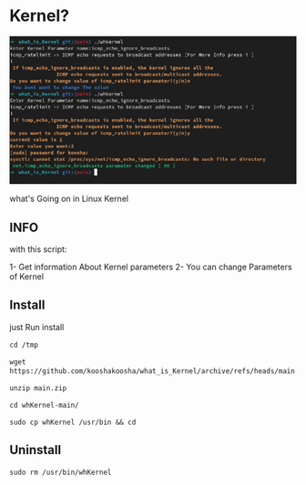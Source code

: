 # Kernel?

![whkernel](./whkernel.png "whkernel image")

what's Going on in Linux Kernel

## INFO

with this script:

1- Get information About Kernel parameters 
2- You can change Parameters of Kernel


## Install 

just Run install

```
cd /tmp
```
```
wget https://github.com/kooshakoosha/what_is_Kernel/archive/refs/heads/main.zip 
```
```
unzip main.zip
```
```
cd whKernel-main/
```
```
sudo cp whKernel /usr/bin && cd
```




## Uninstall 

```
sudo rm /usr/bin/whKernel
```

